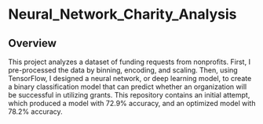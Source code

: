 # Neural_Network_Charity_Analysis

## Overview

This project analyzes a dataset of funding requests from nonprofits. First, I pre-processed the data by binning, encoding, and scaling. Then, using TensorFlow, I designed a neural network, or deep learning model, to create a binary classification model that can predict whether an organization will be successful in utilizing grants. This repository contains an initial attempt, which produced a model with 72.9% accuracy, and an optimized model with 78.2% accuracy.
